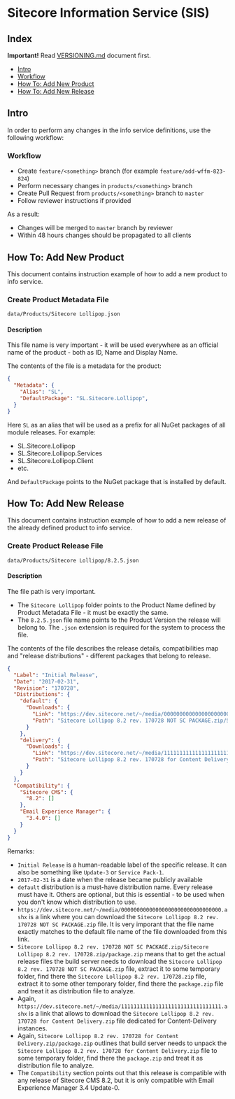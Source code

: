 # Sitecore Information Service (SIS)

## Index

**Important!** Read [VERSIONING.md](VERSIONING.md) document first.

* [Intro](#intro)
* [Workflow](#workflow)
* [How To: Add New Product](#how-to-add-new-product)
* [How To: Add New Release](#how-to-add-new-release)

## Intro

In order to perform any changes in the info service definitions, use the following workflow:

### Workflow

* Create `feature/<something>` branch (for example `feature/add-wffm-823-824`)
* Perform necessary changes in `products/<something>` branch
* Create Pull Request from `products/<something>` branch to `master`
* Follow reviewer instructions if provided

As a result:

* Changes will be merged to `master` branch by reviewer
* Within 48 hours changes should be propagated to all clients

## How To: Add New Product

This document contains instruction example of how to add a new product to info service.

### Create Product Metadata File 

```
data/Products/Sitecore Lollipop.json
```

#### Description

This file name is very important - it will be used everywhere as an official name of the product - both as ID, Name 
and Display Name. 

The contents of the file is a metadata for the product:
```json
{
  "Metadata": {
    "Alias": "SL",
    "DefaultPackage": "SL.Sitecore.Lollipop",
  }
}
```

Here `SL` as an alias that will be used as a prefix for all NuGet packages of all module releases. For example:

* SL.Sitecore.Lollipop
* SL.Sitecore.Lollipop.Services
* SL.Sitecore.Lollipop.Client
* etc.

And `DefaultPackage` points to the NuGet package that is installed by default.

## How To: Add New Release

This document contains instruction example of how to add a new release of the already defined product to info service.

### Create Product Release File 

```
data/Products/Sitecore Lollipop/8.2.5.json
```

#### Description

The file path is very important. 

* The `Sitecore Lollipop` folder points to the Product Name defined by Product Metadata File - it must
be exactly the same. 
* The `8.2.5.json` file name points to the Product Version the release will belong to. The `.json` extension is required for the system 
to process the file.

The contents of the file describes the release details, compatibilities map and "release distributions" - different 
packages that belong to release.
```json
{
  "Label": "Initial Release",
  "Date": "2017-02-31",
  "Revision": "170728",
  "Distributions": {
    "default": {
      "Downloads": {
        "Link": "https://dev.sitecore.net/~/media/00000000000000000000000000000000.ashx",
        "Path": "Sitecore Lollipop 8.2 rev. 170728 NOT SC PACKAGE.zip/Sitecore Lollipop 8.2 rev. 170728.zip/package.zip",
      }
    },
    "delivery": {
      "Downloads": {
        "Link": "https://dev.sitecore.net/~/media/11111111111111111111111111111111.ashx",
        "Path": "Sitecore Lollipop 8.2 rev. 170728 for Content Delivery.zip/package.zip",
      }
    }
  },
  "Compatibility": {
    "Sitecore CMS": {
      "8.2": []
    },
    "Email Experience Manager": {
      "3.4.0": []
    }
  }
}
```

Remarks:

* `Initial Release` is a human-readable label of the specific release. It can also be something like `Update-3` 
or `Service Pack-1`.
* `2017-02-31` is a date when the release became publicly available
* `default` distribution is a must-have distribution name. Every release must have it. Others are optional, but 
this is essential - to be used when you don't know which distribution to use.
* `https://dev.sitecore.net/~/media/00000000000000000000000000000000.ashx` is a link where you can download 
the `Sitecore Lollipop 8.2 rev. 170728 NOT SC PACKAGE.zip` file. It is very imporant that the file name exactly 
matches to the default file name of the file downloaded from this link.
* `Sitecore Lollipop 8.2 rev. 170728 NOT SC PACKAGE.zip/Sitecore Lollipop 8.2 rev. 170728.zip/package.zip` means that 
to get the actual release files the build server needs to download 
the `Sitecore Lollipop 8.2 rev. 170728 NOT SC PACKAGE.zip` file, extract it to some temporary folder, find there 
the `Sitecore Lollipop 8.2 rev. 170728.zip` file, extract it to some other temporary folder, find there 
the `package.zip` file and treat it as distribution file to analyze.
* Again, `https://dev.sitecore.net/~/media/11111111111111111111111111111111.ashx` is a link that allows to download 
the `Sitecore Lollipop 8.2 rev. 170728 for Content Delivery.zip` file dedicated for Content-Delivery instances.
* Again, `Sitecore Lollipop 8.2 rev. 170728 for Content Delivery.zip/package.zip` outlines that build server needs 
to unpack the `Sitecore Lollipop 8.2 rev. 170728 for Content Delivery.zip` file to some temporary folder, find there 
the `package.zip` and treat it as distribution file to analyze.
* The `Compatibility` section points out that this release is compatible with any release of Sitecore CMS 8.2, but 
it is only compatible with Email Experience Manager 3.4 Update-0. 
